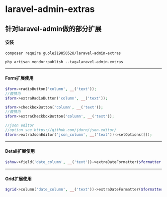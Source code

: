 # laravel-admin-extras
## 针对laravel-admin做的部分扩展
#### 安装
```
composer require guolei19850528/laravel-admin-extras

php artisan vendor:publish --tag=laravel-admin-extras
```
---
#### Form扩展使用
```php
$form->radioButton('column', __('text'));
//替换为
$form->extraRadioButton('column', __('text'));

$form->checkboxButton('column', __('text'));
//替换为
$form->extraCheckboxButton('column', __('text'));

//json editor
//option see https://github.com/jdorn/json-editor/
$form->extraJsonEditor('json_column', __('text'))->setOptions([]);
```
---
#### Detail扩展使用
```php
$show->field('date_column', __('text'))->extraDateFormatter($formatter = 'Y-m-d H:i:s');
```
---
#### Grid扩展使用
```php
$grid->column('date_column', __('text'))->extraDateFormatter($formatter = 'Y-m-d H:i:s');
```



